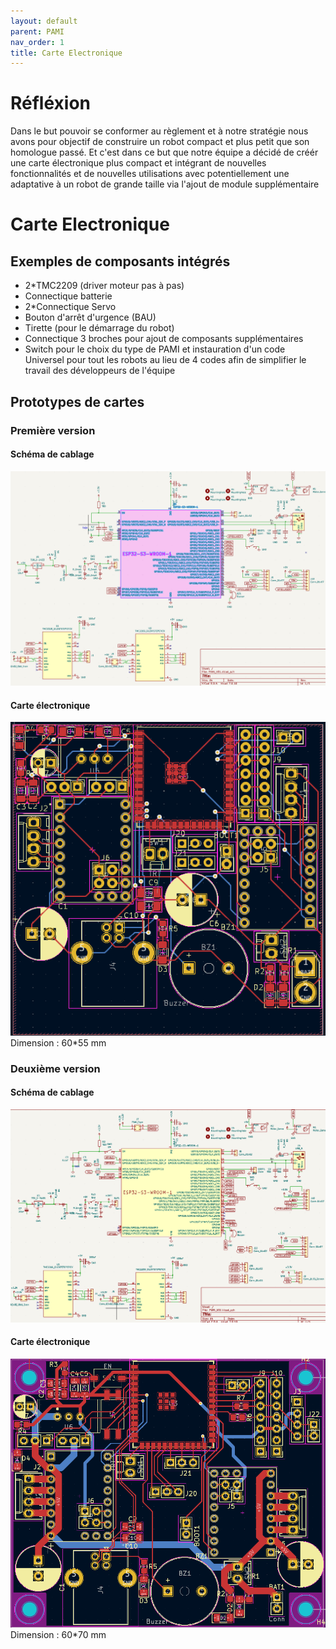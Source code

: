 ```yaml
---
layout: default
parent: PAMI
nav_order: 1
title: Carte Electronique
---
```


# Réfléxion 

Dans le but pouvoir se conformer au règlement et à notre stratégie nous avons pour objectif de construire un robot compact et plus petit que son homologue passé. Et c'est dans ce but que notre équipe a décidé de créér une carte électronique plus compact et intégrant de nouvelles fonctionnalités et de nouvelles utilisations avec potentiellement une adaptative à un robot de grande taille via l'ajout de module supplémentaire
# Carte Electronique

## Exemples de composants intégrés 

- 2*TMC2209 (driver moteur pas à pas)
- Connectique batterie
- 2*Connectique Servo
- Bouton d'arrêt d'urgence (BAU)
- Tirette (pour le démarrage du robot)
- Connectique 3 broches pour ajout de composants supplémentaires
- Switch pour le choix du type de PAMI et instauration d'un code Universel pour tout les robots au lieu de 4 codes afin de simplifier le travail des développeurs de l'équipe

## Prototypes de cartes

### Première version

#### Schéma de cablage

![Schéma_V1](PAMI_images/electronique/SchemaCablageVersion1.png)

#### Carte électronique

![Carte_élec_V1](PAMI_images/electronique/CarteElecVersion1.png)\
Dimension : 60*55 mm

### Deuxième version

#### Schéma de cablage

![Schéma_V1.1](PAMI_images/electronique/SchemaCablageVersion1.1.png)

#### Carte électronique

![Carte_élec_V1.1](PAMI_images/electronique/CarteElecVersion1.1.png)\
Dimension : 60*70 mm